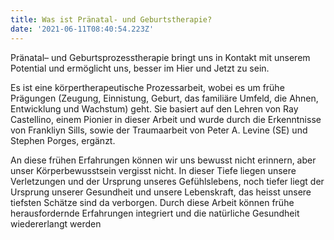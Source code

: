 ```yaml
---
title: Was ist Pränatal- und Geburtstherapie?
date: '2021-06-11T08:40:54.223Z'
---
```

Pränatal– und Geburtsprozesstherapie bringt uns in Kontakt mit unserem Potential und ermöglicht uns, besser im Hier und Jetzt zu sein. 

Es ist eine körpertherapeutische Prozessarbeit, wobei es um frühe Prägungen (Zeugung, Einnistung, Geburt, das familiäre Umfeld, die Ahnen, Entwicklung und Wachstum) geht. Sie basiert auf den Lehren von Ray Castellino, einem Pionier in dieser Arbeit und wurde durch die Erkenntnisse von Frankliyn Sills, sowie der Traumaarbeit von Peter A. Levine (SE) und Stephen Porges, ergänzt. 

An diese frühen Erfahrungen können wir uns bewusst nicht erinnern, aber unser Körperbewusstsein vergisst nicht. In dieser Tiefe liegen unsere Verletzungen und der Ursprung unseres Gefühlslebens, noch tiefer liegt der Ursprung unserer Gesundheit und unsere Lebenskraft, das heisst unsere tiefsten Schätze sind da verborgen. Durch diese Arbeit können frühe herausfordernde Erfahrungen integriert und die natürliche Gesundheit wiedererlangt werden